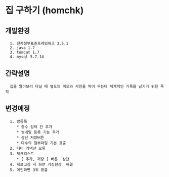 # 집 구하기 (homchk)


## 개발환경
      1. 전자정부표준프레임워크 3.5.1
      2. java 1.7
      3. tomcat 1.7
      4. mysql 5.7.14

## 간략설명
      집을 알아보러 다닐 때 별도의 메모와 사진을 찍어 두는데 체계적인 기록을 남기기 위한 목적
      
      
## 변경예정
      
      1. 방등록
         * 층수 입럭 칸 추가
         * 썸네일 등록 기능 추가
         * 상단 저장버튼
         * 다수의 첨부파일 기본 표출
      2. 디비 커넥션 오류
      3. 체크리스트
         * [ 추가, 저장 ] 버튼  상단
      4. 새로고침 시 화면 커짐현상  해결
      5. 메인화면 3위 표출
